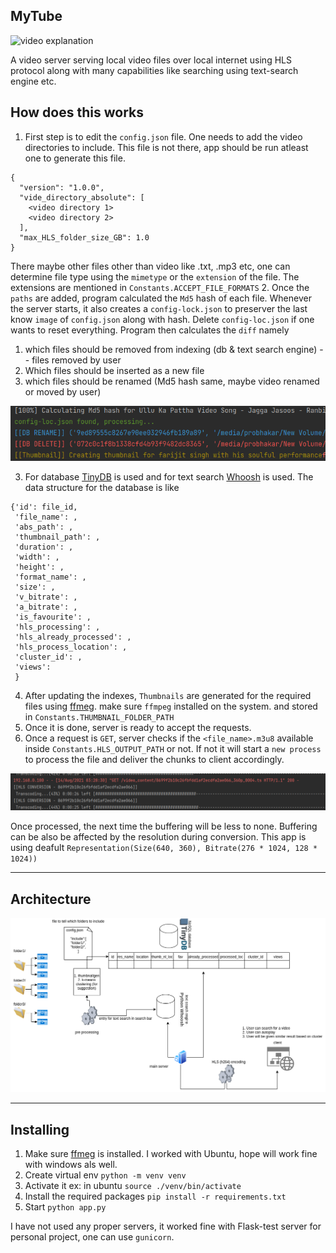 ## MyTube

![video explanation](https://www.youtube.com/watch?v=yWijPZ3OrEA&t)

A video server serving local video files over local internet using HLS protocol along with many capabilities like searching using text-search engine etc.

## How does this works
1. First step is to edit the `config.json` file. One needs to add the video directories to include. This file is not there, app should be run atleast one to generate this file.
```
{
  "version": "1.0.0",
  "vide_directory_absolute": [
    <video directory 1>
    <video directory 2>
  ],
  "max_HLS_folder_size_GB": 1.0
}
```
There maybe other files other than video like .txt, .mp3 etc, one can determine file type using the `mimetype` or the `extension` of the file. The extensions are mentioned in `Constants.ACCEPT_FILE_FORMATS`
2. Once the `paths` are added, program calculated the `Md5` hash of each file. Whenever the server starts, it also creates a `config-lock.json` to preserver the last know `image` of `config.json` along with hash.
Delete `config-loc.json` if one wants to reset everything.
Program then calculates the `diff` namely 

   1. which files should be removed from indexing (db & text search engine) -- files removed by user
   2. Which files should be inserted as a new file
   3. which files should be renamed (Md5 hash same, maybe video renamed or moved by user)

![hashing](sample_images/Screenshot%20from%202021-08-14%2003-19-45.png)

3. For database [TinyDB](https://tinydb.readthedocs.io/en/latest/index.html) is used and for text search [Whoosh](https://whoosh.readthedocs.io/en/latest/intro.html) is used. The data structure for the database is like
```
{'id': file_id,
 'file_name': ,
 'abs_path': ,
 'thumbnail_path': ,
 'duration': ,
 'width': ,
 'height': ,
 'format_name': ,
 'size': ,
 'v_bitrate': ,
 'a_bitrate': ,
 'is_favourite': ,
 'hls_processing': ,
 'hls_already_processed': ,
 'hls_process_location': ,
 'cluster_id': ,
 'views': 
 }
```
4. After updating the indexes, `Thumbnails` are generated for the required files using [ffmeg](https://ffmpeg.org/download.html). make sure `ffmpeg` installed on the system. and stored in `Constants.THUMBNAIL_FOLDER_PATH`
5. Once it is done, server is ready to accept the requests.
6. Once a request is `GET`, server checks if the `<file_name>.m3u8` available inside `Constants.HLS_OUTPUT_PATH` or not.
If not it will start a `new process` to process the file and deliver the chunks to client accordingly.

![hls process](sample_images/Screenshot%20from%202021-08-14%2003-28-38.png)

Once processed, the next time the buffering will be less to none. Buffering can be also be affected by the resolution during conversion. This app is using deafult `Representation(Size(640, 360), Bitrate(276 * 1024, 128 * 1024))`

---
## Architecture
![diagram](sample_images/diagram.png)

---

## Installing
1. Make sure [ffmeg](https://ffmpeg.org/download.html) is installed. I worked with Ubuntu, hope will work fine with windows als well.
2. Create virtual env `python -m venv venv`
3. Activate it ex: in ubuntu `source ./venv/bin/activate`
4. Install the required packages `pip install -r requirements.txt`
5. Start `python app.py`

I have not used any proper servers, it worked fine with Flask-test server for personal project, one can use `gunicorn`.
